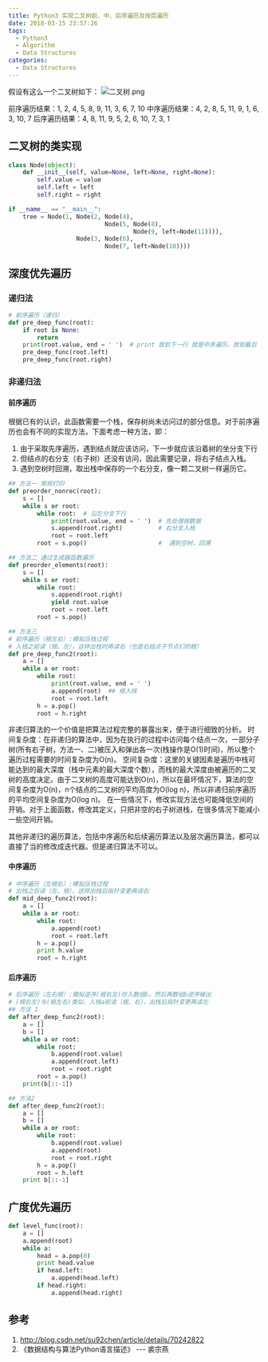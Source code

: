```yaml
---
title: Python3 实现二叉树前、中、后序遍历及按层遍历
date: 2018-03-15 23:57:26
tags:
  - Python3
  - Algorithm
  - Data Structures
categories:
  - Data Structures
---
```

假设有这么一个二叉树如下：
![二叉树.png](https://upload-images.jianshu.io/upload_images/2952111-707a1e95da262138.png?imageMogr2/auto-orient/strip%7CimageView2/2/w/1240)

前序遍历结果：1, 2, 4, 5, 8, 9, 11, 3, 6, 7, 10
中序遍历结果：4, 2, 8, 5, 11, 9, 1, 6, 3, 10, 7
后序遍历结果：4, 8, 11, 9, 5, 2, 6, 10, 7, 3, 1

## 二叉树的类实现
```python
class Node(object):
    def __init__(self, value=None, left=None, right=None):
        self.value = value
        self.left = left
        self.right = right

if __name__ == "__main__":
    tree = Node(1, Node(2, Node(4),
                           Node(5, Node(8),
                                   Node(9, left=Node(11)))),
                   Node(3, Node(6),
                           Node(7, left=Node(10))))
```
<!-- more -->
## 深度优先遍历
### 递归法

```python
# 前序遍历（递归）
def pre_deep_func(root):
    if root is None:
        return
    print(root.value, end = ' ')  # print 放到下一行 就是中序遍历，放到最后 就是后序遍历
    pre_deep_func(root.left)
    pre_deep_func(root.right)

```

### 非递归法
#### 前序遍历
根据已有的认识，此函数需要一个栈，保存树尚未访问过的部分信息。对于前序遍历也会有不同的实现方法，下面考虑一种方法，即：
1. 由于采取先序遍历，遇到结点就应该访问，下一步就应该沿着树的坐分支下行
2. 但结点的右分支（右子树）还没有访问，因此需要记录，将右子结点入栈。
3. 遇到空树时回溯，取出栈中保存的一个右分支，像一颗二叉树一样遍历它。


```python
## 方法一 常规打印
def preorder_nonrec(root):
    s = []
    while s or root:
        while root:  # 沿左分支下行
            print(root.value, end = ' ')  # 先处理根数据
            s.append(root.right)          # 右分支入栈
            root = root.left
        root = s.pop()                    #  遇到空树，回溯

## 方法二 通过生成器函数遍历
def preorder_elements(root):
    s = []
    while s or root:
        while root:
            s.append(root.right)
            yield root.value
            root = root.left
        root = s.pop()

## 方法三
# 前序遍历（根左右）:模拟压栈过程
# 入栈之前读（根、左），这样出栈时再读右（也是右结点子节点们的根）
def pre_deep_func2(root):
    a = []
    while a or root:
        while root:
            print(root.value, end = ' ')
            a.append(root)  ## 根入栈
            root = root.left
        h = a.pop()
        root = h.right

```

非递归算法的一个价值是把算法过程完整的暴露出来，便于进行细致的分析。
时间复杂度：在非递归的算法中，因为在执行的过程中访问每个结点一次，一部分子树(所有右子树，方法一、二)被压入和弹出各一次(栈操作是O(1)时间)，所以整个遍历过程需要的时间复杂度为O(n)。
空间复杂度：这里的关键因素是遍历中栈可能达到的最大深度（栈中元素的最大深度个数），而栈的最大深度由被遍历的二叉树的高度决定。由于二叉树的高度可能达到O(n)，所以在最坏情况下，算法的空间复杂度为O(n)，n个结点的二叉树的平均高度为O(log n)，所以非递归前序遍历的平均空间复杂度为O(log n)。
在一些情况下，修改实现方法也可能降低空间的开销。对于上面函数，修改其定义，只把非空的右子树进栈，在很多情况下能减小一些空间开销。

其他非递归的遍历算法，包括中序遍历和后续遍历算法以及层次遍历算法，都可以直接了当的修改成迭代器。但是递归算法不可以。

#### 中序遍历
```python
# 中序遍历（左根右）:模拟压栈过程
# 出栈之后读（左、根），这样出栈后指针变更再读右
def mid_deep_func2(root):
    a = []
    while a or root:
        while root:
            a.append(root)
            root = root.left
        h = a.pop()
        print h.value
        root = h.right
```

#### 后序遍历
```python
# 后序遍历（左右根）:模拟逆序(根右左)存入数组b，然后再数组b逆序输出
# (根右左)与(根左右)类似，入栈a前读（根、右），出栈后指针变更再读左
## 方法 1
def after_deep_func2(root):
    a = []
    b = []
    while a or root:
        while root:
            b.append(root.value)
            a.append(root.left)
            root = root.right
        root = a.pop()
    print(b[::-1])

## 方法2
def after_deep_func2(root):
    a = []
    b = []
    while a or root:
        while root:
            b.append(root.value)
            a.append(root)
            root = root.right
        h = a.pop()
        root = h.left
    print b[::-1]
```

## 广度优先遍历
```python
def level_func(root):
    a = []
    a.append(root)
    while a:
        head = a.pop(0)
        print head.value
        if head.left:
            a.append(head.left)
        if head.right:
            a.append(head.right)

```



## 参考

1. http://blog.csdn.net/su92chen/article/details/70242822
2. 《数据结构与算法Python语言描述》 --- 裘宗燕
